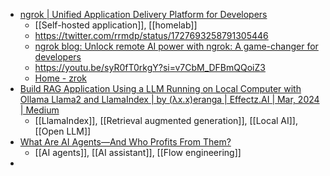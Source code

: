 - [ngrok | Unified Application Delivery Platform for Developers](https://ngrok.com/)
	- [[Self-hosted application]], [[homelab]]
	- https://twitter.com/rrmdp/status/1727693258791305446
	- [ngrok blog: Unlock remote AI power with ngrok: A game-changer for developers](https://ngrok.com/blog-post/unlock-remote-ai-power-with-ngrok-a-game-changer-for-developers)
	- https://youtu.be/syR0fT0rkgY?si=v7CbM_DFBmQQoiZ3
	- [Home - zrok](https://zrok.io/)
- [Build RAG Application Using a LLM Running on Local Computer with Ollama Llama2 and LlamaIndex | by (λx.x)eranga | Effectz.AI | Mar, 2024 | Medium](https://medium.com/rahasak/build-rag-application-using-a-llm-running-on-local-computer-with-ollama-and-llamaindex-97703153db20)
	- [[LlamaIndex]], [[Retrieval augmented generation]], [[Local AI]], [[Open LLM]]
- [What Are AI Agents—And Who Profits From Them?](https://every.to/napkin-math/what-are-ai-agents-and-who-profits-from-them)
	- [[AI agents]], [[AI assistant]], [[Flow engineering]]
-